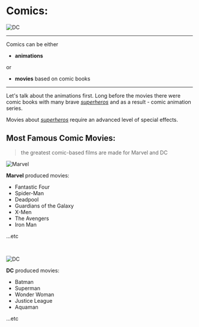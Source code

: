 # **Comics**:

![DC](https://is2-ssl.mzstatic.com/image/thumb/Purple114/v4/ed/ea/62/edea62cf-c233-be95-a9c4-4ddf4a52503b/source/256x256bb.jpg)

***
[hero]: https://en.wikipedia.org/wiki/Superhero

Comics can be either 
- **animations**

or

- **movies** based on comic books

***

Let's talk about the animations first. Long before the movies there were comic books with many brave [_superheros_][hero] and as a result - comic animation series. 

Movies about [_superheros_][hero] require an advanced level of special effects.

## Most Famous Comic Movies:

> the greatest comic-based films are made for Marvel and DC

![Marvel](https://upload.wikimedia.org/wikipedia/commons/thumb/0/04/MarvelLogo.svg/320px-MarvelLogo.svg.png)

**Marvel** produced movies:

* Fantastic Four
* Spider-Man
* Deadpool
* Guardians of the Galaxy
* X-Men
* The Avengers
* Iron Man

...etc


<br>

![DC](https://upload.wikimedia.org/wikipedia/commons/thumb/3/3d/DC_Comics_logo.svg/240px-DC_Comics_logo.svg.png )

**DC** produced movies:

* Batman
* Superman
* Wonder Woman
* Justice League
* Aquaman

...etc



